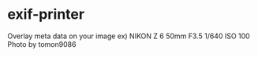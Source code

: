 # exif-printer
Overlay meta data on your image
ex) NIKON Z 6  50mm  F3.5  1/640  ISO 100  Photo by tomon9086
